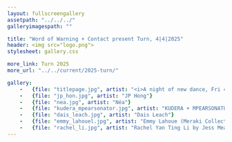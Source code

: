 ```yaml
---
layout: fullscreengallery
assetpath: "../../../"
galleryimagespath: ""

title: "Word of Warning + Contact present Turn, 4|4|2025"
header: <img src="logo.png">
stylesheet: gallery.css

more_link: Turn 2025
more_url: "../../current/2025-turn/"

gallery:
    -   {file: "titlepage.jpg", artist: "<i>A night of new dance, Fri 4 April 2025</i> · Umami i! by Joel Chester Fildes"}
    -   {file: "jp_hon.jpg", artist: "JP Hong"}
    -   {file: "nea.jpg", artist: "Néa"}
    -   {file: "kudera_mpearsonator.jpg", artist: "KUDERA + MPEARSONATOR by Noel Jones"}
    -   {file: "dais_leach.jpg", artist: "Dais Leach"}
    -   {file: "emmy_lahouel.jpg", artist: "Emmy Lahoue (Meraki Collective)"}
    -   {file: "rachel_li.jpg", artist: "Rachel Yan Ting Li by Jess Meade"}
---
```


